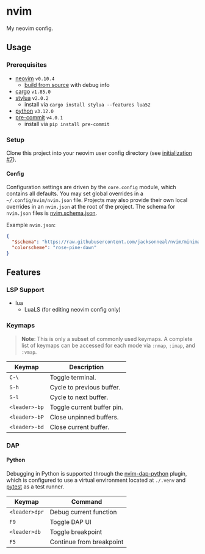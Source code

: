# nvim

My neovim config.

## Usage

### Prerequisites

- [neovim][neovim-home] `v0.10.4`
  - [build from source][nvim-build] with debug info
- [cargo][cargo-repo] `v1.85.0`
- [stylua][stylua-repo] `v2.0.2`
  - install via `cargo install stylua --features lua52`
- [python][python-downloads] `v3.12.0`
- [pre-commit][pre-commit-home] `v4.0.1`
  - install via `pip install pre-commit`

### Setup

Clone this project into your neovim user config directory (see [initialization #7][nvim-doc-initialization]).

#### Config

Configuration settings are driven by the `core.config` module, which contains all defaults. You
may set global overrides in a `~/.config/nvim/nvim.json` file.  Projects may also provide their own
local overrides in an `nvim.json` at the root of the project.  The schema for `nvim.json` files
is [nvim.schema.json](./nvim.schema.json).

Example `nvim.json`:

```json
{
  "$schema": "https://raw.githubusercontent.com/jacksonneal/nvim/minimal/nvim.schema.json",
  "colorscheme": "rose-pine-dawn"
}
```

## Features

### LSP Support

- lua
  - LuaLS (for editing neovim config only)

### Keymaps

> __Note__: This is only a subset of commonly used keymaps.  A complete list of keymaps
> can be accessed for each mode via `:nmap`, `:imap`, and `:vmap`.

| Keymap        | Description                |
| ------------- | -------------------------- |
| `C-\`         | Toggle terminal.           |
| `S-h`         | Cycle to previous buffer.  |
| `S-l`         | Cycle to next buffer.      |
| `<leader>-bp` | Toggle current buffer pin. |
| `<leader>-bP` | Close unpinned buffers.    |
| `<leader>-bd` | Close current buffer.      |

### DAP

#### Python

Debugging in Python is supported through the [nvim-dap-python][nvim-dap-python-repo] plugin, which
is configured to use a virtual environment located at `./.venv` and [pytest][pytest-repo] as a
test runner.

| Keymap        | Command                  |
| ------------- | ------------------------ |
| `<leader>dpr` | Debug current function   |
| `F9`          | Toggle DAP UI            |
| `<leader>db`  | Toggle breakpoint        |
| `F5`          | Continue from breakpoint |


[cargo-repo]: https://github.com/rust-lang/cargo
[neovim-home]: https://neovim.io
[nvim-build]: https://github.com/neovim/neovim/blob/master/BUILD.md
[nvim-dap-python-repo]: https://github.com/mfussenegger/nvim-dap-python
[nvim-doc-initialization]: https://neovim.io/doc/user/starting.html#initialization
[pre-commit-home]: https://pre-commit.com
[pytest-repo]: https://github.com/pytest-dev/pytest
[python-downloads]: https://www.python.org/downloads/
[stylua-repo]: https://github.com/JohnnyMorganz/StyLua
